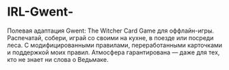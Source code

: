 # IRL-Gwent-
Полевая адаптация Gwent: The Witcher Card Game для оффлайн-игры. Распечатай, собери, играй со своими на кухне, в поезде или посреди леса. С модифицированными правилами, переработанными карточками и поддержкой моих правил. Атмосфера гарантирована — даже для тех, кто не знает ни слова о Ведьмаке.
